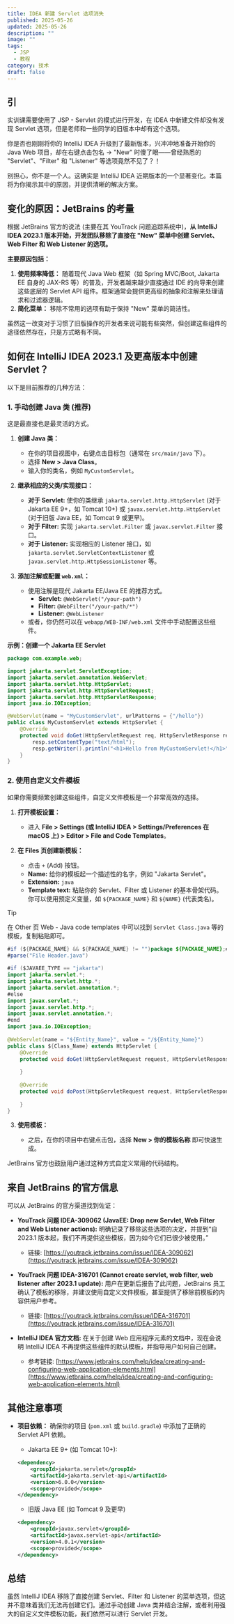 ```yaml
---
title: IDEA 新建 Servlet 选项消失
published: 2025-05-26
updated: 2025-05-26
description: ""
image: ""
tags:
  - JSP
  - 教程
category: 技术
draft: false
---
```


## 引

实训课需要使用了 JSP - Servlet 的模式进行开发，在 IDEA 中新建文件却没有发现 Servlet 选项，但是老师和一些同学的旧版本中却有这个选项。

你是否也刚刚将你的 IntelliJ IDEA 升级到了最新版本，兴冲冲地准备开始你的 Java Web 项目，却在右键点击包名 -> "New" 时傻了眼——曾经熟悉的 "Servlet"、"Filter" 和 "Listener" 等选项竟然不见了？！

别担心，你不是一个人。这确实是 IntelliJ IDEA 近期版本的一个显著变化。本篇将为你揭示其中的原因，并提供清晰的解决方案。

## 变化的原因：JetBrains 的考量

根据 JetBrains 官方的说法 (主要在其 YouTrack 问题追踪系统中)，**从 IntelliJ IDEA 2023.1 版本开始，开发团队移除了直接在 "New" 菜单中创建 Servlet、Web Filter 和 Web Listener 的选项。**

**主要原因包括：**

1.  **使用频率降低：** 随着现代 Java Web 框架（如 Spring MVC/Boot, Jakarta EE 自身的 JAX-RS 等）的普及，开发者越来越少直接通过 IDE 的向导来创建这些底层的 Servlet API 组件。框架通常会提供更高级的抽象和注解来处理请求和过滤器逻辑。
2.  **简化菜单：** 移除不常用的选项有助于保持 "New" 菜单的简洁性。

虽然这一改变对于习惯了旧版操作的开发者来说可能有些突然，但创建这些组件的途径依然存在，只是方式略有不同。

## 如何在 IntelliJ IDEA 2023.1 及更高版本中创建 Servlet？

以下是目前推荐的几种方法：

### 1. 手动创建 Java 类 (推荐)

这是最直接也是最灵活的方式。

1.  **创建 Java 类：**
    * 在你的项目视图中，右键点击目标包（通常在 `src/main/java` 下）。
    * 选择 **New > Java Class**。
    * 输入你的类名，例如 `MyCustomServlet`。

2.  **继承相应的父类/实现接口：**
    * **对于 Servlet:** 使你的类继承 `jakarta.servlet.http.HttpServlet` (对于 Jakarta EE 9+，如 Tomcat 10+) 或 `javax.servlet.http.HttpServlet` (对于旧版 Java EE，如 Tomcat 9 或更早)。
    * **对于 Filter:** 实现 `jakarta.servlet.Filter` 或 `javax.servlet.Filter` 接口。
    * **对于 Listener:** 实现相应的 Listener 接口，如 `jakarta.servlet.ServletContextListener` 或 `javax.servlet.http.HttpSessionListener` 等。

3.  **添加注解或配置 `web.xml`：**
    * 使用注解是现代 Jakarta EE/Java EE 的推荐方式。
        * **Servlet:** `@WebServlet("/your-path")`
        * **Filter:** `@WebFilter("/your-path/*")`
        * **Listener:** `@WebListener`
    * 或者，你仍然可以在 `webapp/WEB-INF/web.xml` 文件中手动配置这些组件。

**示例：创建一个 Jakarta EE Servlet**

```java
package com.example.web;

import jakarta.servlet.ServletException;
import jakarta.servlet.annotation.WebServlet;
import jakarta.servlet.http.HttpServlet;
import jakarta.servlet.http.HttpServletRequest;
import jakarta.servlet.http.HttpServletResponse;
import java.io.IOException;

@WebServlet(name = "MyCustomServlet", urlPatterns = {"/hello"})
public class MyCustomServlet extends HttpServlet {
    @Override
    protected void doGet(HttpServletRequest req, HttpServletResponse resp) throws ServletException, IOException {
        resp.setContentType("text/html");
        resp.getWriter().println("<h1>Hello from MyCustomServlet!</h1>");
    }
}
```

### 2. 使用自定义文件模板

如果你需要频繁创建这些组件，自定义文件模板是一个非常高效的选择。

1. **打开模板设置：**
    
    - 进入 **File > Settings (或 IntelliJ IDEA > Settings/Preferences 在 macOS 上) > Editor > File and Code Templates**。
2. **在 Files 页创建新模板：**
    
    - 点击 `+` (Add) 按钮。
    - **Name:** 给你的模板起一个描述性的名字，例如 "Jakarta Servlet"。
    - **Extension:** `java`
    - **Template text:** 粘贴你的 Servlet、Filter 或 Listener 的基本骨架代码。你可以使用预定义变量，如 `${PACKAGE_NAME}` 和 `${NAME}` (代表类名)。

> [!TIP]
> 在 Other 页 Web - Java code templates 中可以找到 `Servlet Class.java` 等的模板，复制粘贴即可。

```java
#if (${PACKAGE_NAME} && ${PACKAGE_NAME} != "")package ${PACKAGE_NAME};#end  
#parse("File Header.java")  
  
#if ($JAVAEE_TYPE == "jakarta")  
import jakarta.servlet.*;  
import jakarta.servlet.http.*;  
import jakarta.servlet.annotation.*;  
#else  
import javax.servlet.*;  
import javax.servlet.http.*;  
import javax.servlet.annotation.*;  
#end  
import java.io.IOException;  
  
@WebServlet(name = "${Entity_Name}", value = "/${Entity_Name}")  
public class ${Class_Name} extends HttpServlet {  
    @Override  
    protected void doGet(HttpServletRequest request, HttpServletResponse response) throws ServletException, IOException {  
  
    }  
  
    @Override  
    protected void doPost(HttpServletRequest request, HttpServletResponse response) throws ServletException, IOException {  
  
    }  
}
```
    
3. **使用模板：**
    
    - 之后，在你的项目中右键点击包，选择 **New > 你的模板名称** 即可快速生成。

JetBrains 官方也鼓励用户通过这种方式自定义常用的代码结构。

## 来自 JetBrains 的官方信息

可以从 JetBrains 的官方渠道找到佐证：

- **YouTrack 问题 IDEA-309062 (JavaEE: Drop new Servlet, Web Filter and Web Listener actions):** 明确记录了移除这些选项的决定，并提到“自 2023.1 版本起，我们不再提供这些模板，因为如今它们已很少被使用。”
    
    - 链接: [https://youtrack.jetbrains.com/issue/IDEA-309062](https://youtrack.jetbrains.com/issue/IDEA-309062)
- **YouTrack 问题 IDEA-316701 (Cannot create servlet, web filter, web listener after 2023.1 update):** 用户在更新后报告了此问题，JetBrains 员工确认了模板的移除，并建议使用自定义文件模板，甚至提供了移除前模板的内容供用户参考。
    
    - 链接: [https://youtrack.jetbrains.com/issue/IDEA-316701](https://youtrack.jetbrains.com/issue/IDEA-316701)
- **IntelliJ IDEA 官方文档:** 在关于创建 Web 应用程序元素的文档中，现在会说明 IntelliJ IDEA 不再提供这些组件的默认模板，并指导用户如何自己创建。
    
    - 参考链接: [https://www.jetbrains.com/help/idea/creating-and-configuring-web-application-elements.html](https://www.jetbrains.com/help/idea/creating-and-configuring-web-application-elements.html)

## 其他注意事项

- **项目依赖：** 确保你的项目 (`pom.xml` 或 `build.gradle`) 中添加了正确的 Servlet API 依赖。
    
	-  Jakarta EE 9+ (如 Tomcat 10+):
	        
	```xml
	<dependency>
		<groupId>jakarta.servlet</groupId>
		<artifactId>jakarta.servlet-api</artifactId>
		<version>6.0.0</version> 
		<scope>provided</scope>
	</dependency>
	```
	
	- 旧版 Java EE (如 Tomcat 9 及更早)
	        
	```xml
	<dependency>
		<groupId>javax.servlet</groupId>
		<artifactId>javax.servlet-api</artifactId>
		<version>4.0.1</version>
		<scope>provided</scope>
	</dependency>
	```

## 总结

虽然 IntelliJ IDEA 移除了直接创建 Servlet、Filter 和 Listener 的菜单选项，但这并不意味着我们无法再创建它们。通过手动创建 Java 类并结合注解，或者利用强大的自定义文件模板功能，我们依然可以进行 Servlet 开发。
